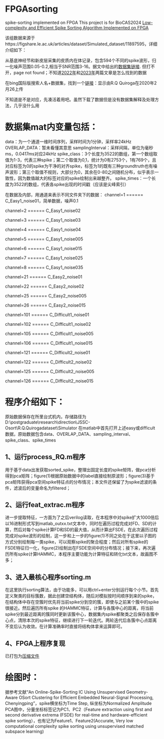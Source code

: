 # FPGAsorting
spike-sorting implemented on FPGA
This project is for BioCAS2024 [Low-complexity and Efficient Spike Sorting Algorithm Implemented on FPGA](https://ieeexplore.ieee.org/document/10798331/)

该组数据来源于https://figshare.le.ac.uk/articles/dataset/Simulated_dataset/11897595，详细介绍如下：

从基底神经节和新皮层采集的皮质内在体记录，包含594个不同的spike波形，归一化噪声范围0.05-0.2,相当于SNR范围3-16。据文中给出的[数据集链接](http://www.vis.caltech.edu/~rodri). 但打不开，page not found；不知道[2022年](https://ieeexplore.ieee.org/document/9772722)和[2023年](https://ieeexplore.ieee.org/document/10231079)两篇文章是怎么找到的数据

在bing国际版搜索人名+数据集，找到一个[链接](https://figshare.le.ac.uk/articles/dataset/Simulated_dataset/11897595)：显示由R.Q Quiroga在2020年2月26上传

不知道是不是对应，先凑活着用吧。虽然下载了数据但是没有数据集解释及处理方法，几乎没什么用

# 数据集mat内变量包括：
data：为一个通道一维时间序列，采样时间为1分钟，采样率24kHz
OVERLAP_DATA：暂未看懂其意思
samplingInterval：采样间隔，单位为毫秒ms，0.0417ms对应24kHz
spike_class：3个长度为3522的数组，第一个数组取值为1-3，代表三种spike；第二个取值为0,1，统计为0有2753个，1有769个，且对应标签为0的spike为干净的对齐spike，标签为1的既有三种groundtruth也有噪声波形；第三个取值不规则，大部分为0，其余在0-80之间随机分布，似乎表示一致性，因为数值越大的标签对应的spike绘制出来越整齐。
spike_times：一个长度为3522的数组，代表各spike出现的时间戳（应该是尖峰索引）

在数据及内部，用通道来表示不同文件夹下的数据：
channel=1     ======   C_Easy1_noise01，简单数据，噪声0.1

channel=2     ======   C_Easy1_noise02

channel=3     ======   C_Easy1_noise03

channel=4     ======   C_Easy1_noise04

channel=5     ======   C_Easy1_noise005

channel=6     ======   C_Easy1_noise015

channel=7     ======   C_Easy1_noise025

channel=8     ======   C_Easy1_noise035

channel=21     ======   C_Easy2_noise01

channel=22     ======   C_Easy2_noise02

channel=25     ======   C_Easy2_noise005

channel=26     ======   C_Easy2_noise015

channel=101     ======   C_Difficult1_noise01

channel=102     ======   C_Difficult1_noise02

channel=105     ======   C_Difficult1_noise005

channel=106     ======   C_Difficult1_noise015

channel=121     ======   C_Difficult2_noise01

channel=122     ======   C_Difficult2_noise02

channel=125     ======   C_Difficult2_noise005

channel=126     ======   C_Difficult2_noise015



# 程序介绍如下：
原始数据保存在所里台式机内，存储路径为D:\postgraduate\research\direction\JSSC-Osort\R.Q.Quirogadataset\Simulator
在matlab中首先打开上述easy或difficult数据，原始数据包含data、OVERLAP_DATA、sampling_interval、spike_class、spike_times
## 1、运行process_RQ.m程序
用于基于data出发获取sorted_spike，整理出固定长度的spike矩阵，做pca分析得到pca矩阵；figure(1)根据原始数据中的label直接绘制原波形；figure(3)基于pca矩阵获得pca空间spike特征点的分布情况；本文件还保留了为spike滤波的条件，滤波后的变量命名为filtered；
## 2、运行feat_extrac.m程序
进一步提取特征，一方面为了之后verilog读取，在本程序中对spike扩大1000倍后以16进制形式写到matlab_outxx.txt文本中，同时在遍历过程完成对FD、SD的计算，然后对每个spike计算FD和SD的最大值，从而计算出FSDE，在此次遍历过程完成对spike波形的绘制，这一步和上一步的figure(1)不同之处在于这里以子图的方式分别绘制每一类spike，可以观察spike的聚合程度；然后对所有spike的FSDE特征归一化，figure(2)绘制出在FSDE空间中的分布情况；接下来，再次遍历所有spike计算HAMMC，本程序主要功能为计算特征和转化txt文本，故画图不多；
## 3、进入最核心程序sorting.m
在这里执行sorting算法，由于功能多，可以用ctrl+enter分别运行每个小节。首先定义聚类的目标簇数，据此创建空结构体，随后对模拟按时间顺序到来的spike，在结构体中存在空簇时优先将当前spike分到空的簇，即使与之前某个簇中的spike很接近。然后遍历所有spike 的HAMMC特征，计算与各簇中心的距离，将当前spike分到最近距离的簇同时更新该簇中心，数据集内spike都聚类之后保存各簇中心点，清除本次的spike特征，继续进行下一轮迭代。两轮迭代后各簇中心点距离不变后认为收敛。在计算准确率时直接将结构体拿来运算即可。
## 4、FPGA上程序复现
已打包为[压缩文件](https://github.com/up-or-down/FPGAsorting/blob/main/project_1.rar)

# 绘图时：
据参考文献“An Online-Spike-Sorting IC Using Unsupervised Geometry-Aware OSort Clustering for Efficient Embedded Neural-Signal Processing, Chenyingping”，spike横坐标为Time Step, 纵坐标为Normalized Amplitude
PCA图中，分量坐标标签记为PC1、PC2（Feature extraction using first and second derivative extrema (FSDE) for real-time and hardware-efficient spike sorting），也有记为Feature1、Feature2(Accurate, Very low computational complexity spike sorting using unsupervised matched subspace learning)
